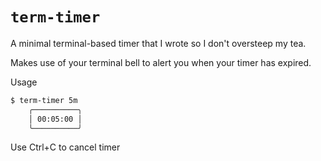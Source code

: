 # `term-timer`

A minimal terminal-based timer that I wrote so I don't oversteep my tea.

Makes use of your terminal bell to alert you when your timer has expired.


Usage
```bash
$ term-timer 5m
    ╭──────────╮
    │ 00:05:00 │
    ╰──────────╯
```

Use Ctrl+C to cancel timer
